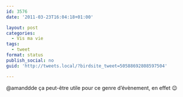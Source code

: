 ```yaml
---
id: 3576
date: '2011-03-23T16:04:18+01:00'

layout: post
categories:
  - Vis ma vie
tags:
  - tweet
format: status
publish_social: no
guid: 'http://tweets.local/?birdsite_tweet=50588692808597504'

---
```


@amanddde ça peut-être utile pour ce genre d’évènement, en effet 😉